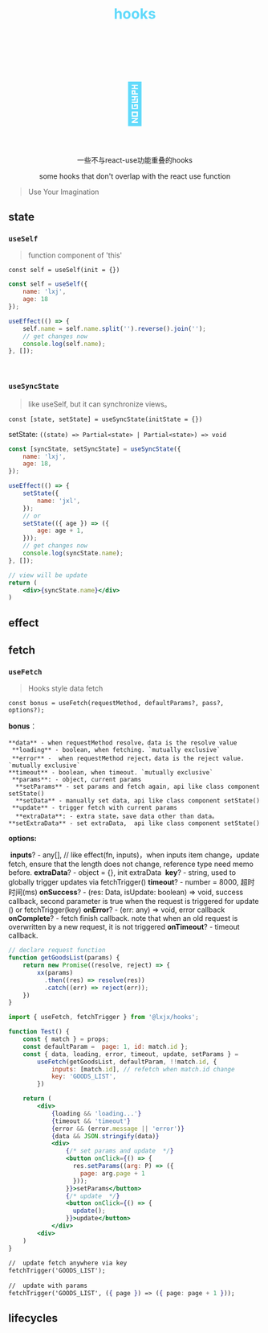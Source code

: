 <h1 align="center" style="color: #61dafb;">hooks</h1>

<h1 align="center" style="font-size: 80px;color:#61dafb">📌</h1>

<p align="center">一些不与react-use功能重叠的hooks</p>

<p align="center">some hooks that don't overlap with the react use function</p>



> Use Your Imagination



## state

### `useSelf`

> function component of 'this'

`const self = useSelf(init = {})`

```js
const self = useSelf({
    name: 'lxj',
    age: 18
});

useEffect(() => {
    self.name = self.name.split('').reverse().join('');
    // get changes now
    console.log(self.name);
}, []);
```

<br>

### `useSyncState`

> like useSelf, but it can synchronize views。

`const [state, setState] = useSyncState(initState = {})`

setState: `((state) => Partial<state> | Partial<state>) => void`

```jsx
const [syncState, setSyncState] = useSyncState({
    name: 'lxj',
    age: 18,
});

useEffect(() => {
    setState({
        name: 'jxl',
    });
    // or 
    setState(({ age }) => ({
        age: age + 1,
    }));
    // get changes now
    console.log(syncState.name);
}, []);

// view will be update
return (
	<div>{syncState.name}</div>
)
```





## effect



## fetch

### `useFetch`

> Hooks style data fetch

`const bonus = useFetch(requestMethod, defaultParams?, pass?, options?);`

**bonus**：

  	**data** - when requestMethod resolve，data is the resolve value
 	 **loading** - boolean, when fetching. `mutually exclusive`
 	 **error** -  when requestMethod reject，data is the reject value. `mutually exclusive`
  	**timeout** - boolean, when timeout. `mutually exclusive`
 	 **params**: - object, current params
	  **setParams** - set params and fetch again, api like class component setState()
	  **setData** - manually set data, api like class component setState()
 	 **update** - trigger fetch with current params
	  **extraData**: - extra state，save data other than data。
  	**setExtraData** - set extraData,  api like class component setState()

**options:**

​	  **inputs**? -  any[],  // like effect(fn, inputs)，when inputs item change，update fetch, ensure that the length does not change, reference type need memo before.
 	 **extraData**? - object = {}, init extraData
​	  **key**? - string,  used to globally trigger updates via fetchTrigger()
  	**timeout**? - number = 8000, 超时时间(ms)
  	**onSuccess**? -  (res: Data, isUpdate: boolean) => void, success callback, second parameter is true when the request is triggered for update () or fetchTrigger(key)
  	**onError**? - (err: any) => void, error callback
  	**onComplete**? - fetch finish callback. note that when an old request is overwritten by a new request, it is not triggered
 	 **onTimeout**? - timeout callback.



```jsx
// declare request function
function getGoodsList(params) {
    return new Promise((resolve, reject) => {
        xx(params)
          .then((res) => resolve(res))
          .catch((err) => reject(err));
    })
}

import { useFetch, fetchTrigger } from '@lxjx/hooks';

function Test() {
    const { match } = props;
    const defaultParam =  page: 1, id: match.id };
    const { data, loading, error, timeout, update, setParams } = 
        useFetch(getGoodsList, defaultParam, !!match.id, {
            inputs: [match.id], // refetch when match.id change
            key: 'GOODS_LIST',
        })

    return (
        <div>
            {loading && 'loading...'}
            {timeout && 'timeout'}
            {error && (error.message || 'error')}
            {data && JSON.stringify(data)}
            <div>
                {/* set params and update  */}
                <button onClick={() => {
                  res.setParams((arg: P) => ({
                    page: arg.page + 1
                  }));
                }}>setParams</button>
                {/* update  */}
                <button onClick={() => {
                  update();
                }}>update</button>
            </div>
        <div>
    )
}
            
//  update fetch anywhere via key
fetchTrigger('GOODS_LIST');
   
//  update with params
fetchTrigger('GOODS_LIST', ({ page }) => ({ page: page + 1 }));
```





## lifecycles

